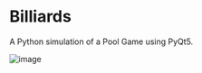 # Billiards
A Python simulation of a Pool Game using PyQt5.

![image](https://github.com/Beth-Williams/Billiards/assets/17969460/2490fcd5-4ef7-4ed0-9aa6-04f4344d0084)
